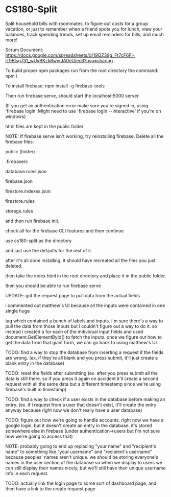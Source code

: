# CS180-Split


Split household bills with roommates, to figure out costs for a group vacation, or just to remember when a friend spots you for lunch, view your balances, track spending trends, set up email reminders for bills, and much more!

Scrum Document: https://docs.google.com/spreadsheets/d/19QZ39g_Ft7cF6FI-iL9Blsg731_wUvBKzk6wyrJA0eU/edit?usp=sharing

To build proper npm packages run from the root directory the command: npm i


To install firebase: npm install -g firebase-tools

Then run firebase serve, should start the localhost:5000 server. 

(If you get an authentication error make sure you're signed in, using 'firebase login'
Might need to use 'firebase login --interactive' if you're on windows)

html files are kept in the public folder

NOTE: If firebase serve isn't working, try reinstalling firebase. Delete all the firebase files:

public (folder)

.firebaserc

database.rules.json

firebase.json

firestore.indexes.json

firestore.rules

storage.rules

and then run firebase init.

check all for the firebase CLI features and then continue

use cs180-split as the directory

and just use the defaults for the rest of it.

after it's all done installing, it should have recreated all the files you just deleted.

then take the index.html in the root directory and place it in the public folder. 

then you should be able to run firebase serve


UPDATE: got the request page to pull data from the actual fields

i commented out matthew's UI because all the inputs were contained in one single huge <form> tag which contained a bunch of labels and inputs. i'm sure there's a way to pull the data from those inputs but i couldn't figure out a way to do it. so instead i created a <form> for each of the individual input fields and used document.GetElementById() to fetch the inputs. once we figure out how to get the data from that giant form, we can go back to using matthew's UI.

TODO: find a way to stop the database from inserting a request if the fields are wrong. (ex. if they're all blank and you press submit, it'll just create a blank entry in the database)

TODO: reset the fields after submitting (ex. after you press submit all the data is still there. so if you press it again on accident it'll create a second request with all the same data but a different timestamp since we're using firebase's built in timestamp)

TODO: find a way to check if a user exists in the database before making an entry. (ex. if i request from a user that doesn't exist, it'll create the entry anyway because right now we don't really have a user database)

TODO: figure out how we're going to handle accounts. right now we have a google login, but it doesn't create an entry in the database. it's stored somewhere else in firebase (under authentication->users but i'm not sure how we're going to access that)  

NOTE: probably going to end up replacing "your name" and "recipient's name" to something like "your username" and "recipient's username" because peoples' names aren't unique. we should be storing everyone's names in the user section of the database so when we display to users we can still display their names nicely, but we'll still have their unique username info in each request.

TODO: actually link the login page to some sort of dashboard page, and then have a link to the create request page